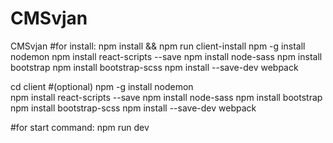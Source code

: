 # CMSvjan
CMSvjan
#for install: npm install && npm run client-install
npm -g install  nodemon
npm install react-scripts --save
npm install node-sass
npm install bootstrap
npm install bootstrap-scss
npm install --save-dev webpack

cd client
#(optional) 
npm -g install  nodemon    
npm install react-scripts --save
npm install node-sass
npm install bootstrap
npm install bootstrap-scss
npm install --save-dev webpack


#for start command: npm run dev
